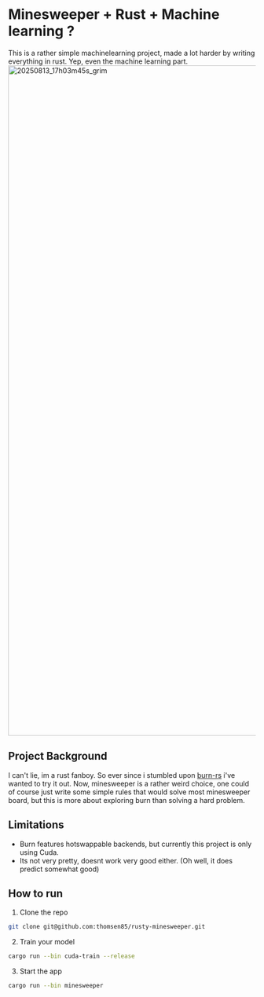 # Minesweeper + Rust + Machine learning ?
This is a rather simple machinelearning project, made a lot harder by writing everything in rust. Yep, even the machine learning part.
<img width="1368" height="1365" alt="20250813_17h03m45s_grim" src="https://github.com/user-attachments/assets/9258e7dd-b9be-462e-83b1-5fc382c28c6f" />

## Project Background

I can't lie, im a rust fanboy. So ever since i stumbled upon [burn-rs](https://burn.dev) i've wanted to try it out.
Now, minesweeper is a rather weird choice, one could of course just write some simple rules that would solve most minesweeper board, but this is more about exploring burn than solving a hard problem.

## Limitations

- Burn features hotswappable backends, but currently this project is only using Cuda.
- Its not very pretty, doesnt work very good either. (Oh well, it does predict somewhat good)

## How to run

1. Clone the repo

```bash
git clone git@github.com:thomsen85/rusty-minesweeper.git
```

2. Train your model

```bash
cargo run --bin cuda-train --release
```

3. Start the app

```bash
cargo run --bin minesweeper
```
